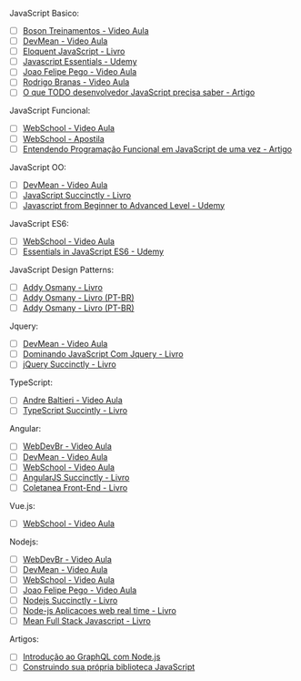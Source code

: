 JavaScript Basico:
- [ ] [Boson Treinamentos - Video Aula](https://www.youtube.com/playlist?list=PLucm8g_ezqNrXkDWHtgvtU9RGuauEs_xz)
- [ ] [DevMean - Video Aula](https://www.youtube.com/channel/UCJZJZS3Y-thD9up9kQ5l5Ng/videos)
- [ ] [Eloquent JavaScript - Livro](http://braziljs.github.io/eloquente-javascript/)
- [ ] [Javascript Essentials -  Udemy](https://www.udemy.com/javascript-essentials/learn/v4/overview)	
- [ ] [Joao Felipe Pego - Video Aula](https://www.youtube.com/playlist?list=PLHO9UhS3tkPTvd2ZD86Kf69lXOQlLlfnX)
- [ ] [Rodrigo Branas - Video Aula](https://www.youtube.com/playlist?list=PLQCmSnNFVYnT1-oeDOSBnt164802rkegc)
- [ ] [O que TODO desenvolvedor JavaScript precisa saber - Artigo](https://medium.com/tableless/o-que-todo-desenvolvedor-javascript-precisa-saber-2cc33daedb86#.cyrs2jv6j)	
	
JavaScript Funcional:
- [ ] [WebSchool - Video Aula](https://www.youtube.com/playlist?list=PL77JVjKTJT2iAlBJX3buyljqzfoR9nV_R)	
- [ ] [WebSchool - Apostila](https://github.com/Webschool-io/workshop-js-funcional-free)
- [ ] [Entendendo Programação Funcional em JavaScript de uma vez - Artigo](https://medium.com/tableless/entendendo-programa%C3%A7%C3%A3o-funcional-em-javascript-de-uma-vez-c676489be08b#.w2lt617e2)

JavaScript OO:
- [ ] [DevMean - Video Aula](http://www.devmean.com.br/ead/#/cursos/580a155626763d0012da299b)
- [ ] [JavaScript Succinctly - Livro](https://trello.com/c/HPl8QdQk/46-javascript-succinctly)
- [ ] [Javascript from Beginner to Advanced Level - Udemy](https://www.udemy.com/javascript-from-beginner-to-advanced-level/learn/v4/overview)

JavaScript ES6:
- [ ] [WebSchool - Video Aula](https://www.youtube.com/playlist?list=PL77JVjKTJT2gS3pkXAamNG2EakHA53HcS)
- [ ] [Essentials in JavaScript ES6 - Udemy](https://www.udemy.com/essentials-in-javascript-es6/learn/v4/overview)

JavaScript Design Patterns:
- [ ] [Addy Osmany - Livro](https://addyosmani.com/resources/essentialjsdesignpatterns/book/)
- [ ] [Addy Osmany - Livro (PT-BR)](https://github.com/fhferreira/aprendendo-padroes-de-projeto-javascript)
- [ ] [Addy Osmany - Livro (PT-BR)](http://letanure.github.io/blog/2013/08/19/javascript-design-patterns-livro-gratuito/)
	
Jquery:
- [ ] [DevMean - Video Aula](http://www.devmean.com.br/ead/#/cursos/580baf83c681950012a97f37)
- [ ] [Dominando JavaScript Com Jquery - Livro](https://trello.com/c/N2hpjXnB/8-dominando-javascript-com-jquery)
- [ ] [jQuery Succinctly - Livro](https://trello.com/c/zs5VcmZk/42-jquery-succinctly)

TypeScript:
- [ ] [Andre Baltieri - Video Aula](https://www.youtube.com/playlist?list=PLTMuY7ptzFIS4usDcmCM_ukdIsmeuXNzD)
- [ ] [TypeScript Succintly - Livro](https://trello.com/c/JaHgwffj/54-typescript-succintly)

Angular:
- [ ] [WebDevBr - Video Aula](https://www.webdevbr.com.br/aulas#/curso/15/curso-de-angularjs-essencial)
- [ ] [DevMean - Video Aula](http://www.devmean.com.br/ead/#/cursos/580bbc09c681950012a97f4a)
- [ ] [WebSchool - Video Aula](https://www.youtube.com/playlist?list=PL77JVjKTJT2hfviaP9JV_ZyJWSD4je7Df)
- [ ] [AngularJS Succinctly - Livro](https://trello.com/c/NY8nMjRy/17-angularjs-succinctly)
- [ ] [Coletanea Front-End - Livro](https://trello.com/c/VnLiTnpI/12-coletanea-front-end-uma-antologia-da-comunidade-front-end-brasileira)

Vue.js:
- [ ] [WebSchool - Video Aula](https://www.youtube.com/playlist?list=PL77JVjKTJT2hpxOjdD6VDc1JDXAKs08z5)

Nodejs:
- [ ] [WebDevBr - Video Aula](https://www.webdevbr.com.br/aulas#/curso/36/nodejs-para-web-com-express-e-mongodb)
- [ ] [DevMean - Video Aula](http://www.devmean.com.br/ead/#/cursos/584643c6e5d4820013e7d2a9)
- [ ] [WebSchool - Video Aula](https://www.youtube.com/playlist?list=PL77JVjKTJT2hP_lxL88oDo2rJvOskpGfJ)
- [ ] [Joao Felipe Pego - Video Aula](https://www.youtube.com/user/Jua0o0o/playlists?sort=dd&view=1&shelf_id=0)
- [ ] [Nodejs Succinctly - Livro](https://trello.com/c/ixZuTmUI/47-nodejs-succinctly)
- [ ] [Node-js Aplicacoes web real time - Livro](https://trello.com/c/vNAo8sCi/20-node-js-aplicacoes-web-real-time)
- [ ] [Mean Full Stack Javascript - Livro](https://trello.com/c/ocILG7GG/18-mean-full-stack-javascript-para-aplicacoes-web-com-mongodb-express-angular-e-node)

Artigos:
- [ ] [Introdução ao GraphQL com Node.js](https://medium.com/tableless/introdu%C3%A7%C3%A3o-ao-graphql-com-node-js-1106c17b9b97#.7ptptkg0e)
- [ ] [Construindo sua própria biblioteca JavaScript](https://medium.com/tableless/construindo-sua-propria-bliblioteca-javascript-17b0f7ccbd71#.5bz0it35e)